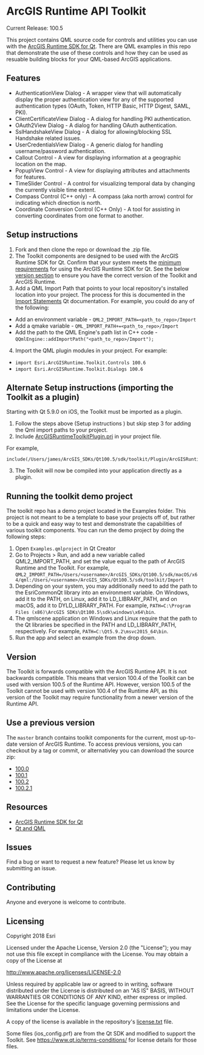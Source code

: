 ArcGIS Runtime API Toolkit
==========================

Current Release: 100.5

This project contains QML source code for controls and utilities you can use with the [ArcGIS Runtime SDK for Qt](http://developers.arcgis.com/qt). There are QML examples in this repo that demonstrate the use of these controls and how they can be used as resuable building blocks for your QML-based ArcGIS applications.

## Features
- AuthenticationView Dialog - A wrapper view that will automatically display the proper authentication view for any of the supported authentication types (OAuth, Token, HTTP Basic, HTTP Digest, SAML, PKI).
- ClientCertificateView Dialog - A dialog for handling PKI authentication.
- OAuth2View Dialog - A dialog for handling OAuth authentication.
- SslHandshakeView Dialog - A dialog for allowing/blocking SSL Handshake related issues.
- UserCredentialsView Dialog - A generic dialog for handling username/password authentication.
- Callout Control - A view for displaying information at a geographic location on the map.
- PopupView Control - A view for displaying attributes and attachments for features.
- TimeSlider Control - A control for visualizing temporal data by changing the currently visible time extent.
- Compass Control (C++ only) - A compass (aka north arrow) control for indicating which direction is north.
- Coordinate Conversion Control (C++ Only) - A tool for assisting in converting coordinates from one format to another.

## Setup instructions 

1. Fork and then clone the repo or download the .zip file.
2. The Toolkit components are designed to be used with the ArcGIS Runtime SDK for Qt. Confirm that your system meets the [minimum requirements](https://developers.arcgis.com/qt/latest/qml/guide/arcgis-runtime-sdk-for-qt-system-requirements.htm) for using the ArcGIS Runtime SDK for Qt. See the below [version section](#version) to ensure you have the correct version of the Toolkit and ArcGIS Runtime.
3. Add a QML Import Path that points to your local repository's installed location into your project. The process for this is documented in the [Import Statements](http://doc.qt.io/qt-5/qtqml-syntax-imports.html#qml-import-path) Qt documentation. For example, you could do any of the following:
  - Add an environment variable - `QML2_IMPORT_PATH=<path_to_repo>/Import`
  - Add a qmake variable - `QML_IMPORT_PATH+=<path_to_repo>/Import`
  - Add the path to the QML Engine's path list in C++ code - `QQmlEngine::addImportPath("<path_to_repo>/Import");`
4. Import the QML plugin modules in your project. For example:
  - `import Esri.ArcGISRuntime.Toolkit.Controls 100.6`
  - `import Esri.ArcGISRuntime.Toolkit.Dialogs 100.6`

## Alternate Setup instructions (importing the Toolkit as a plugin)

Starting with Qt 5.9.0 on iOS, the Toolkit must be imported as a plugin.

1. Follow the steps above (Setup instructions ) but skip step 3 for adding the Qml import paths to your project.
2. Include [ArcGISRuntimeToolkitPlugin.pri](Plugin/ArcGISRuntimeToolkitPlugin.pri) in your project file.

For example, 
```qmake 
include(/Users/james/ArcGIS_SDKs/Qt100.5/sdk/toolkit/Plugin/ArcGISRuntimeToolkitPlugin.pri)
```

3. The Toolkit will now be compiled into your application directly as a plugin.

## Running the toolkit demo project
The toolkit repo has a demo project located in the Examples folder. This project is not meant to be a template to base your projects off of, but rather to be a quick and easy way to test and demonstrate the capabilities of various toolkit components. You can run the demo project by doing the following steps:

1. Open `Examples.qmlproject` in Qt Creator
2. Go to Projects > Run, and add a new variable called QML2_IMPORT_PATH, and set the value equal to the path of ArcGIS Runtime and the Toolkit. For example, `QML2_IMPORT_PATH=/Users/<username>/ArcGIS_SDKs/Qt100.5/sdk/macOS/x64/qml:/Users/<username>/ArcGIS_SDKs/Qt100.5/sdk/toolkit/Import`
3. Depending on your system, you may additionally need to add the path to the EsriCommonQt library into an environment variable. On Windows, add it to the PATH, on Linux, add it to LD_LIBRARY_PATH, and on macOS, add it to DYLD_LIBRARY_PATH. For example, `PATH=C:\Program Files (x86)\ArcGIS SDKs\Qt100.5\sdk\windows\x64\bin`.
4. The qmlscene application on Windows and Linux require that the path to the Qt libraries be specified in the PATH and LD_LIBRARY_PATH, respectively. For example, `PATH=C:\Qt5.9.2\msvc2015_64\bin`.
5. Run the app and select an example from the drop down.

## Version
The Toolkit is forwards compatible with the ArcGIS Runtime API. It is not backwards compatible. This means that version 100.4 of the Toolkit can be used with version 100.5 of the Runtime API. However, version 100.5 of the Toolkit cannot be used with version 100.4 of the Runtime API, as this version of the Toolkit may require functionality from a newer version of the Runtime API.

## Use a previous version
The `master` branch contains toolkit components for the current, most up-to-date version of ArcGIS Runtime. To access previous versions, you can checkout by a tag or commit, or alternativley you can download the source zip:

- [100.0](https://github.com/Esri/arcgis-runtime-toolkit-qt/releases/tag/1529)
- [100.1](https://github.com/Esri/arcgis-runtime-toolkit-qt/releases/tag/1744)
- [100.2](https://github.com/Esri/arcgis-runtime-toolkit-qt/releases/tag/1912)
- [100.2.1](https://github.com/Esri/arcgis-runtime-toolkit-qt/releases/tag/100.2.1)

## Resources

* [ArcGIS Runtime SDK for Qt](https://developers.arcgis.com/qt/)
* [Qt and QML](http://www.qt.io/)

## Issues

Find a bug or want to request a new feature?  Please let us know by submitting an issue.

## Contributing

Anyone and everyone is welcome to contribute.

## Licensing
Copyright 2018 Esri

Licensed under the Apache License, Version 2.0 (the "License");
you may not use this file except in compliance with the License.
You may obtain a copy of the License at

http://www.apache.org/licenses/LICENSE-2.0

Unless required by applicable law or agreed to in writing, software
distributed under the License is distributed on an "AS IS" BASIS,
WITHOUT WARRANTIES OR CONDITIONS OF ANY KIND, either express or implied.
See the License for the specific language governing permissions and
limitations under the License.

A copy of the license is available in the repository's [license.txt](license.txt) file.

Some files (ios_config.prf) are from the Qt SDK and modified to support the Toolkit.
See https://www.qt.io/terms-conditions/ for license details for those files.
